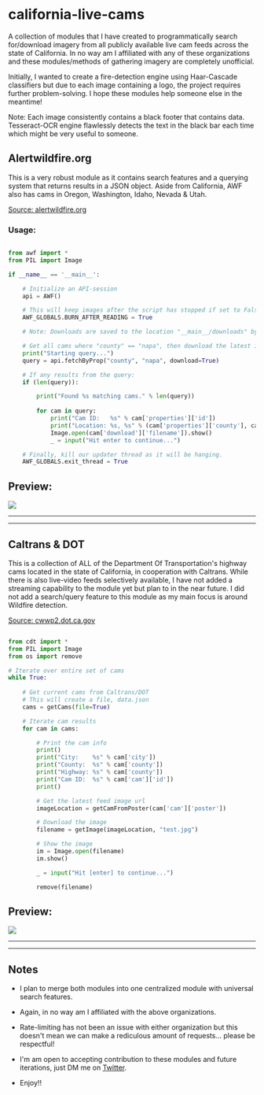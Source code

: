 # california-live-cams
 A collection of modules that I have created to programmatically search for/download imagery from all publicly available live cam feeds across the state of California. In no way am I affiliated with any of these organizations and these modules/methods of gathering imagery are completely unofficial.
 
 Initially, I wanted to create a fire-detection engine using Haar-Cascade classifiers but due to each image containing a logo, the project requires further problem-solving. I hope these modules help someone else in the meantime!

 Note: Each image consistently contains a black footer that contains data. Tesseract-OCR engine flawlessly detects the text in the black bar each time which might be very useful to someone.

## Alertwildfire.org
This is a very robust module as it contains search features and a querying system that returns results in a JSON object.
Aside from California, AWF also has cams in Oregon, Washington, Idaho, Nevada & Utah.

[Source: alertwildfire.org](http://www.alertwildfire.org/)

### Usage: 
```python

from awf import *
from PIL import Image

if __name__ == '__main__':

    # Initialize an API-session
    api = AWF()

    # This will keep images after the script has stopped if set to False.
    AWF_GLOBALS.BURN_AFTER_READING = True

    # Note: Downloads are saved to the location "__main__/downloads" by default.

    # Get all cams where "county" == "napa", then download the latest image of each result to our cache.
    print("Starting query...")
    query = api.fetchByProp("county", "napa", download=True)

    # If any results from the query:
    if (len(query)):

        print("Found %s matching cams." % len(query))
        
        for cam in query:
            print("Cam ID:   %s" % cam['properties']['id'])
            print("Location: %s, %s" % (cam['properties']['county'], cam['properties']['state'],))
            Image.open(cam['download']['filename']).show()
            _ = input("Hit enter to continue...")

    # Finally, kill our updater thread as it will be hanging.
    AWF_GLOBALS.exit_thread = True

```

## Preview:

![](https://raw.githubusercontent.com/hostinfodev/california-live-cams/main/modules/AlertWildfireOrg/preview.png)


------------------------------------------------
------------------------------------------------

## Caltrans & DOT
This is a collection of ALL of the Department Of Transportation's highway cams located in the state of California, in cooperation with Caltrans.
While there is also live-video feeds selectively available, I have not added a streaming capability to the module yet but plan to in the near future.
I did not add a search/query feature to this module as my main focus is around Wildfire detection. 

[Source: cwwp2.dot.ca.gov](https://cwwp2.dot.ca.gov)

```python

from cdt import *
from PIL import Image
from os import remove

# Iterate over entire set of cams
while True:
    
    # Get current cams from Caltrans/DOT
    # This will create a file, data.json
    cams = getCams(file=True)

    # Iterate cam results
    for cam in cams:

        # Print the cam info
        print()
        print("City:    %s" % cam['city'])   
        print("County:  %s" % cam['county'])     
        print("Highway: %s" % cam['county'])    
        print("Cam ID:  %s" % cam['cam']['id'])   
        print()

        # Get the latest feed image url
        imageLocation = getCamFromPoster(cam['cam']['poster'])

        # Download the image
        filename = getImage(imageLocation, "test.jpg")

        # Show the image
        im = Image.open(filename)
        im.show()

        _ = input("Hit [enter] to continue...")

        remove(filename)

```

## Preview:

![](https://raw.githubusercontent.com/hostinfodev/california-live-cams/main/modules/CaltransDot/preview.png)



------------------------------------------------
------------------------------------------------


## Notes

- I plan to merge both modules into one centralized module with universal search features.

- Again, in no way am I affiliated with the above organizations.

- Rate-limiting has not been an issue with either organization but this doesn't mean we can make a rediculous amount of requests... please be respectful!

- I'm am open to accepting contribution to these modules and future iterations, just DM me on [Twitter](https://twitter.com/hostinfodev).

- Enjoy!!